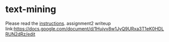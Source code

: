 # text-mining

Please read the [instructions](instructions.md).
assignment2 writeup link:https://docs.google.com/document/d/1Hujvv8w1JyQ9URxa3T1eK0HDLRUN2dRz/edit
